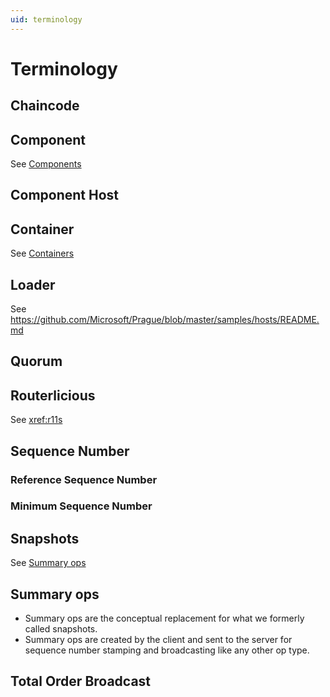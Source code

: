 ```yaml
---
uid: terminology
---
```


# Terminology

## Chaincode

## Component

See [Components](xref:concepts#components)

## Component Host

## Container

See [Containers](xref:concepts#containers)

## Loader

See <https://github.com/Microsoft/Prague/blob/master/samples/hosts/README.md>

## Quorum

## Routerlicious

See <xref:r11s>

## Sequence Number

### Reference Sequence Number

### Minimum Sequence Number

## Snapshots

See [Summary ops](xref:terminology#summary-ops)

## Summary ops

* Summary ops are the conceptual replacement for what we formerly called snapshots.
* Summary ops are created by the client and sent to the server for sequence number stamping and broadcasting like any
  other op type.

## Total Order Broadcast
